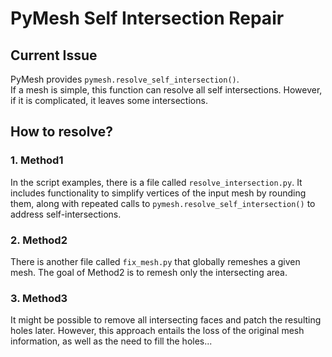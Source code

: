 # PyMesh Self Intersection Repair

## Current Issue

PyMesh provides `pymesh.resolve_self_intersection()`. <br>
If a mesh is simple, this function can resolve all self intersections. However, if it is complicated, it leaves some intersections.

## How to resolve?
### 1. Method1
In the script examples, there is a file called `resolve_intersection.py`. It includes functionality to simplify vertices of the input mesh by rounding them, along with repeated calls to `pymesh.resolve_self_intersection()` to address self-intersections.

### 2. Method2
There is another file called `fix_mesh.py` that globally remeshes a given mesh. The goal of Method2 is to remesh only the intersecting area.

### 3. Method3

It might be possible to remove all intersecting faces and patch the resulting holes later. However, this approach entails the loss of the original mesh information, as well as the need to fill the holes...